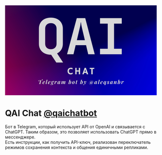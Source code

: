 <img src="QAI.png"/><br>
# QAI Chat <a href="https://t.me/qaichatbot">@qaichatbot</a>
Бот в Telegram, который использует API от OpenAI и связывается с ChatGPT. Таким образом, это позволяет использовать ChatGPT прямо в мессенджере.
<br>
Есть инструкции, как получить API-ключ, реализован переключатель режимов сохранения контекста и общения единичными репликами.
